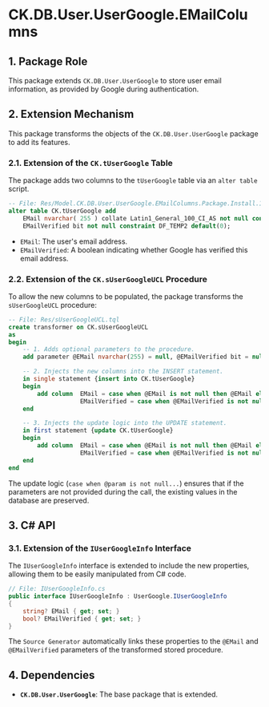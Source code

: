 # CK.DB.User.UserGoogle.EMailColumns

## 1. Package Role

This package extends `CK.DB.User.UserGoogle` to store user email information, as provided by Google during authentication.

## 2. Extension Mechanism

This package transforms the objects of the `CK.DB.User.UserGoogle` package to add its features.

### 2.1. Extension of the `CK.tUserGoogle` Table

The package adds two columns to the `tUserGoogle` table via an `alter table` script.

```sql
-- File: Res/Model.CK.DB.User.UserGoogle.EMailColumns.Package.Install.1.0.0.sql
alter table CK.tUserGoogle add
    EMail nvarchar( 255 ) collate Latin1_General_100_CI_AS not null constraint DF_TEMP1 default(N''),
    EMailVerified bit not null constraint DF_TEMP2 default(0);
```
-   `EMail`: The user's email address.
-   `EMailVerified`: A boolean indicating whether Google has verified this email address.

### 2.2. Extension of the `CK.sUserGoogleUCL` Procedure

To allow the new columns to be populated, the package transforms the `sUserGoogleUCL` procedure:

```sql
-- File: Res/sUserGoogleUCL.tql
create transformer on CK.sUserGoogleUCL
as
begin
	-- 1. Adds optional parameters to the procedure.
	add parameter @EMail nvarchar(255) = null, @EMailVerified bit = null;

	-- 2. Injects the new columns into the INSERT statement.
	in single statement {insert into CK.tUserGoogle}
	begin
		add column	EMail = case when @EMail is not null then @EMail else N'' end, 
					EMailVerified = case when @EMailVerified is not null then @EMailVerified else 0 end;
	end

	-- 3. Injects the update logic into the UPDATE statement.
	in first statement {update CK.tUserGoogle}
	begin
		add column	EMail = case when @EMail is not null then @EMail else EMail end, 
					EMailVerified = case when @EMailVerified is not null then @EMailVerified else EMailVerified end;
	end
end
```
The update logic (`case when @param is not null...`) ensures that if the parameters are not provided during the call, the existing values in the database are preserved.

## 3. C# API

### 3.1. Extension of the `IUserGoogleInfo` Interface

The `IUserGoogleInfo` interface is extended to include the new properties, allowing them to be easily manipulated from C# code.

```csharp
// File: IUserGoogleInfo.cs
public interface IUserGoogleInfo : UserGoogle.IUserGoogleInfo
{
    string? EMail { get; set; }
    bool? EMailVerified { get; set; }
}
```
The `Source Generator` automatically links these properties to the `@EMail` and `@EMailVerified` parameters of the transformed stored procedure.

## 4. Dependencies

-   **`CK.DB.User.UserGoogle`**: The base package that is extended.